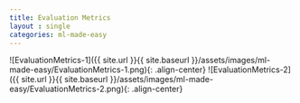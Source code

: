 ```yaml
---
title: Evaluation Metrics
layout : single
categories: ml-made-easy
---
```


![EvaluationMetrics-1]({{ site.url }}{{ site.baseurl }}/assets/images/ml-made-easy/EvaluationMetrics-1.png){: .align-center}
![EvaluationMetrics-2]({{ site.url }}{{ site.baseurl }}/assets/images/ml-made-easy/EvaluationMetrics-2.png){: .align-center}
